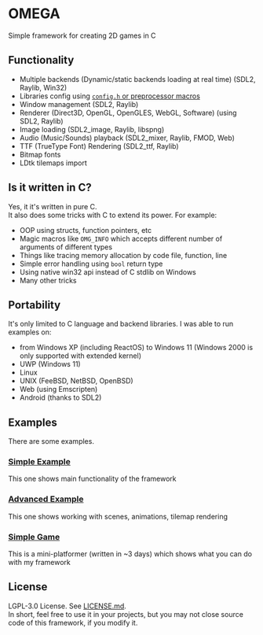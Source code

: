 # OMEGA
Simple framework for creating 2D games in C
## Functionality
 - Multiple backends (Dynamic/static backends loading at real time) (SDL2, Raylib, Win32) <br />
 - Libraries config using [`config.h` or preprocessor macros](include/omega/config.h) <br />
 - Window management (SDL2, Raylib) <br />
 - Renderer (Direct3D, OpenGL, OpenGLES, WebGL, Software) (using SDL2, Raylib) <br />
 - Image loading (SDL2_image, Raylib, libspng) <br />
 - Audio (Music/Sounds) playback (SDL2_mixer, Raylib, FMOD, Web) <br />
 - TTF (TrueType Font) Rendering (SDL2_ttf, Raylib) <br />
 - Bitmap fonts <br />
 - LDtk tilemaps import
## Is it written in C?
Yes, it it's written in pure C. <br />
It also does some tricks with C to extend its power. For example:
 - OOP using structs, function pointers, etc <br />
 - Magic macros like `OMG_INFO` which accepts different number of arguments of different types <br />
 - Things like tracing memory allocation by code file, function, line <br />
 - Simple error handling using `bool` return type <br />
 - Using native win32 api instead of C stdlib on Windows <br />
 - Many other tricks
## Portability
It's only limited to C language and backend libraries. I was able to run examples on:
 - from Windows XP (including ReactOS) to Windows 11 (Windows 2000 is only supported with extended kernel) <br />
 - UWP (Windows 11) <br />
 - Linux <br />
 - UNIX (FeeBSD, NetBSD, OpenBSD) <br />
 - Web (using Emscripten) <br />
 - Android (thanks to SDL2)
## Examples
There are some examples. <br />
### [Simple Example](examples/example1.c)
This one shows main functionality of the framework
### [Advanced Example](main.c)
This one shows working with scenes, animations, tilemap rendering
### [Simple Game](game/aamain.c)
This is a mini-platformer (written in ~3 days) which shows what you can do with my framework
## License
LGPL-3.0 License. See [LICENSE.md](LICENSE.md). <br />
In short, feel free to use it in your projects, but you may not close source code of this framework, if you modify it.
